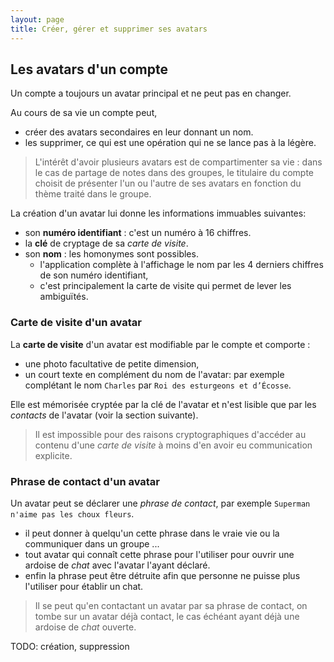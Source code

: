 ```yaml
---
layout: page
title: Créer, gérer et supprimer ses avatars
---
```


## Les avatars d'un compte
Un compte a toujours un avatar principal et ne peut pas en changer.

Au cours de sa vie un compte peut,
- créer des avatars secondaires en leur donnant un nom.
- les supprimer, ce qui est une opération qui ne se lance pas à la légère.

> L'intérêt d'avoir plusieurs avatars est de compartimenter sa vie : dans le cas de partage de notes dans des groupes, le titulaire du compte choisit de présenter l'un ou l'autre de ses avatars en fonction du thème traité dans le groupe.

La création d'un avatar lui donne les informations immuables suivantes:
- son **numéro identifiant** : c'est un numéro à 16 chiffres.
- la **clé** de cryptage de sa _carte de visite_.
- son **nom** : les homonymes sont possibles.
  - l'application complète à l'affichage le nom par les 4 derniers chiffres de son numéro identifiant,
  - c'est principalement la carte de visite qui permet de lever les ambiguïtés.

### Carte de visite d'un avatar

La **carte de visite** d'un avatar est modifiable par le compte et comporte :
- une photo facultative de petite dimension,
- un court texte en complément du nom de l'avatar: par exemple complétant le nom `Charles` par `Roi des esturgeons et d’Écosse`.

Elle est mémorisée cryptée par la clé de l'avatar et n'est lisible que par les _contacts_ de l'avatar (voir la section suivante).

> Il est impossible pour des raisons cryptographiques d'accéder au contenu d'une _carte de visite_ à moins d'en avoir eu communication explicite.

### Phrase de contact d'un avatar
Un avatar peut se déclarer une _phrase de contact_, par exemple `Superman n'aime pas les choux fleurs`.
- il peut donner à quelqu'un cette phrase dans le vraie vie ou la communiquer dans un groupe ...
- tout avatar qui connaît cette phrase pour l'utiliser pour ouvrir une ardoise de _chat_ avec l'avatar l'ayant déclaré.
- enfin la phrase peut être détruite afin que personne ne puisse plus l'utiliser pour établir un chat.

> Il se peut qu'en contactant un avatar par sa phrase de contact, on tombe sur un avatar déjà contact, le cas échéant ayant déjà une ardoise de _chat_ ouverte.

TODO: création, suppression
